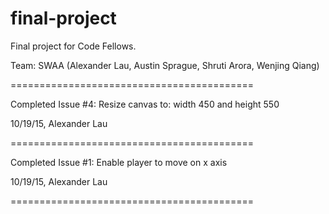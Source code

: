 # final-project
Final project for Code Fellows.

Team: SWAA (Alexander Lau, Austin Sprague, Shruti Arora, Wenjing Qiang)

==========================================

Completed Issue #4: Resize canvas to: width 450 and height 550

10/19/15, Alexander Lau

==========================================

Completed Issue #1: Enable player to move on x axis

10/19/15, Alexander Lau

==========================================
